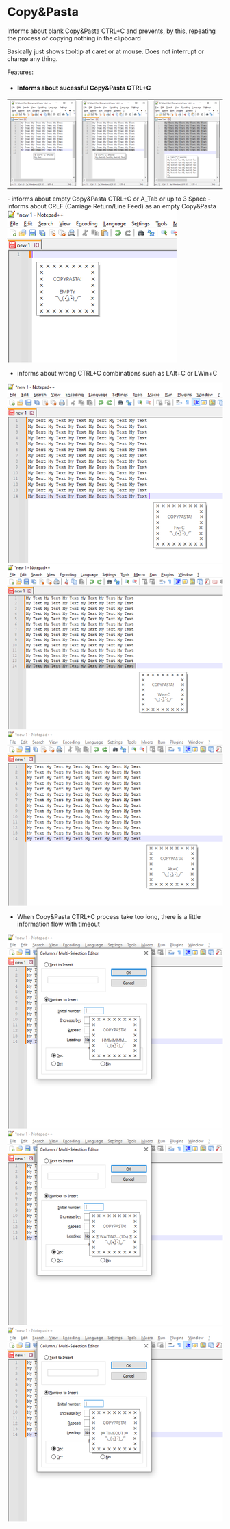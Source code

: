 # Copy&Pasta
Informs about blank Copy&Pasta CTRL+C and prevents, by this, repeating the process of copying nothing in the clipboard

Basically just shows tooltip at caret or at mouse. Does not interrupt or change any thing.

Features:
- #### Informs about sucessful Copy&Pasta CTRL+C

<table>
  <tr>
   <td><img loading="lazy" src="./_resources/images/1.png" alt="1 png" /></td>
   <td><img loading="lazy" src="./_resources/images/2.png" alt="2 png" /></td>
   <td><img loading="lazy" src="./_resources/images/3.png" alt="3 png" /></td>
  </tr>
 </table>
- informs about empty Copy&Pasta CTRL+C or A_Tab or up to 3 Space 
- informs about CRLF (Carriage Return/Line Feed) as an empty Copy&Pasta
<img loading="lazy" src="./_resources/3.png" alt="3 png" />

- informs about wrong CTRL+C combinations such as LAlt+C or LWin+C
<img loading="lazy" src="./_resources/4.png" alt="4 png" />
<img loading="lazy" src="./_resources/5.png" alt="5 png" />
<img loading="lazy" src="./_resources/6.png" alt="6 png" />

- When Copy&Pasta CTRL+C process take too long, there is a little information flow with timeout 
<img loading="lazy" src="./_resources/7.png" alt="7 png" />
<img loading="lazy" src="./_resources/8.png" alt="8 png" />
<img loading="lazy" src="./_resources/9.png" alt="9 png" />
